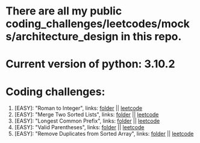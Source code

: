 # There are all my public coding_challenges/leetcodes/mocks/architecture_design in this repo.

# Current version of python: 3.10.2

# Coding challenges:
1. [EASY]: "Roman to Integer", links: [folder](https://github.com/Ledaryy/challenges/tree/master/coding_challenges/1) || [leetcode](https://leetcode.com/problems/roman-to-integer/)
2. [EASY]: "Merge Two Sorted Lists", links: [folder](https://github.com/Ledaryy/challenges/tree/master/coding_challenges/2) || [leetcode](https://leetcode.com/problems/merge-two-sorted-lists/)
3. [EASY]: "Longest Common Prefix", links: [folder](https://github.com/Ledaryy/challenges/tree/master/coding_challenges/3) || [leetcode](https://leetcode.com/problems/longest-common-prefix/)
4. [EASY]: "Valid Parentheses", links: [folder](https://github.com/Ledaryy/challenges/tree/master/coding_challenges/4) || [leetcode](https://leetcode.com/problems/valid-parentheses/)
5. [EASY]: "Remove Duplicates from Sorted Array", links: [folder](https://github.com/Ledaryy/challenges/tree/master/coding_challenges/5) || [leetcode](https://leetcode.com/problems/remove-duplicates-from-sorted-array/submissions/)
